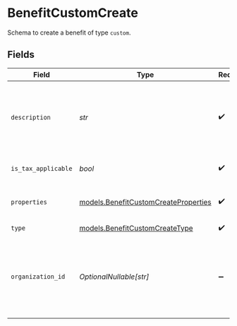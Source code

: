 # BenefitCustomCreate

Schema to create a benefit of type `custom`.


## Fields

| Field                                                                                             | Type                                                                                              | Required                                                                                          | Description                                                                                       |
| ------------------------------------------------------------------------------------------------- | ------------------------------------------------------------------------------------------------- | ------------------------------------------------------------------------------------------------- | ------------------------------------------------------------------------------------------------- |
| `description`                                                                                     | *str*                                                                                             | :heavy_check_mark:                                                                                | The description of the benefit. Will be displayed on products having this benefit.                |
| `is_tax_applicable`                                                                               | *bool*                                                                                            | :heavy_check_mark:                                                                                | Whether the benefit is taxable.                                                                   |
| `properties`                                                                                      | [models.BenefitCustomCreateProperties](../models/benefitcustomcreateproperties.md)                | :heavy_check_mark:                                                                                | Properties for creating a benefit of type `custom`.                                               |
| `type`                                                                                            | [models.BenefitCustomCreateType](../models/benefitcustomcreatetype.md)                            | :heavy_check_mark:                                                                                | N/A                                                                                               |
| `organization_id`                                                                                 | *OptionalNullable[str]*                                                                           | :heavy_minus_sign:                                                                                | The ID of the organization owning the benefit. **Required unless you use an organization token.** |